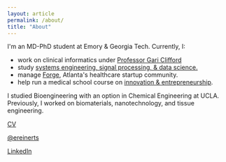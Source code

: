 ```yaml
---
layout: article
permalink: /about/
title: "About"
---
```


I'm an MD-PhD student at Emory & Georgia Tech. Currently, I:

+ work on clinical informatics under [Professor Gari Clifford](http://gdclifford.info/gari)
+ study [systems engineering, signal processing, & data science.](http://www.bme.gatech.edu/research/system.shtml)
+ manage [Forge](http://forgeatl.com), Atlanta's healthcare startup community.
+ help run a medical school course on [innovation & entrepreneurship](https://docs.google.com/document/d/1ir09RVo8xeuBltDeATvJWjpzTf8EDUDHjj5QUPDtKrE/edit?usp=sharing).

I studied Bioengineering with an option in Chemical Engineering at UCLA.<br>
Previously, I worked on biomaterials, nanotechnology, and tissue engineering.<br>


[CV](https://dl.dropboxusercontent.com/u/1102315/Erik%20Reinertsen%20CV.pdf)

[@ereinerts](http://www.twitter.com/ereinerts)

[LinkedIn](www.linkedin.com/in/erikreinertsen/)
